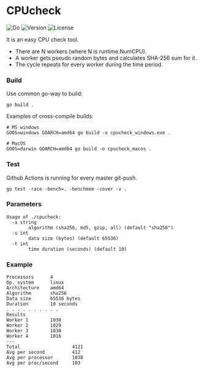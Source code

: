 # CPUcheck

![Go](https://github.com/z0rr0/cpucheck/workflows/Go/badge.svg)
![Version](https://img.shields.io/github/tag/z0rr0/cpucheck.svg)
![License](https://img.shields.io/github/license/z0rr0/cpucheck.svg)

It is an easy CPU check tool.

- There are N workers (where N is runtime.NumCPU).
- A worker gets pseudo random bytes and calculates SHA-256 sum for it.
- The cycle repeats for every worker during the time period.

### Build

Use common go-way to build:

```
go build .
```

Examples of cross-compile builds:

```
# MS windows
GOOS=windows GOARCH=amd64 go build -o cpucheck_windows.exe .

# MacOS
GOOS=darwin GOARCH=amd64 go build -o cpucheck_macos .
```

### Test

Github Actions is running for every master git-push.

```
go test -race -bench=. -benchmem -cover -v .
```

### Parameters

```
Usage of ./cpucheck:
  -a string
        algorithm (sha256, md5, gzip, all) (default "sha256")
  -s int
        data size (bytes) (default 65536)
  -t int
        time duration (seconds) (default 10)
```

### Example

```
Processors      4
Op. system      linux
Architecture    amd64
Algorithm       sha256
Data size       65536 bytes
Duration        10 seconds
. . . . . . . . . .
Results
Worker 1        1038
Worker 2        1029
Worker 3        1038
Worker 4        1016
---
Total                   4121
Avg per second          412
Avg per processor       1030
Avg per proc/second     103
```
